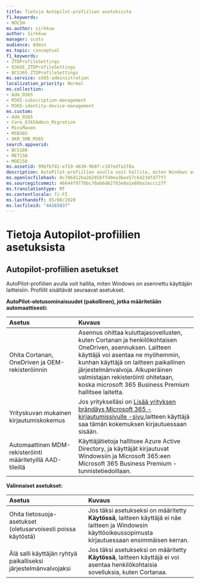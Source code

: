 ```yaml
---
title: Tietoja Autopilot-profiilien asetuksista
f1.keywords:
- NOCSH
ms.author: sirkkuw
author: Sirkkuw
manager: scotv
audience: Admin
ms.topic: conceptual
f1_keywords:
- ZTDProfileSettings
- O365E_ZTDProfileSettings
- BCS365_ZTDProfileSettings
ms.service: o365-administration
localization_priority: Normal
ms.collection:
- Adm_O365
- M365-subscription-management
- M365-identity-device-management
ms.custom:
- Adm_O365
- Core_O365Admin_Migration
- MiniMaven
- MSB365
- OKR_SMB_M365
search.appverid:
- BCS160
- MET150
- MOE150
ms.assetid: 99bfbf81-e719-4630-9b0f-c187edfa1f8a
description: AutoPilot-profiilien avulla voit hallita, miten Windows asennetaan käyttäjän laitteisiin. Profiilit sisältävät oletus- ja valinnaisia asetuksia, kuten Cortanan asennuksen ohituksen.
ms.openlocfilehash: 0c706d12ba262856ff40ea3bee57c64234fd77f7
ms.sourcegitcommit: 46644f9778bc70ab6d62783e0a1e60ba2eccc27f
ms.translationtype: MT
ms.contentlocale: fi-FI
ms.lasthandoff: 05/08/2020
ms.locfileid: "44165837"
---
```

# <a name="about-autopilot-profile-settings"></a>Tietoja Autopilot-profiilien asetuksista

## <a name="autopilot-profile-settings"></a>Autopilot-profiilien asetukset

AutoPilot-profiilien avulla voit hallita, miten Windows on asennettu käyttäjän laitteisiin. Profiilit sisältävät seuraavat asetukset.
  
 **AutoPilot-oletusominaisuudet (pakollinen), jotka määritetään automaattisesti:**
  
|**Asetus**|**Kuvaus**|
|:-----|:-----|
|Ohita Cortanan, OneDriven ja OEM-rekisteröinnin  <br/> |Asennus ohittaa kuluttajasovellusten, kuten Cortanan ja henkilökohtaisen OneDriven, asennuksen. Laitteen käyttäjä voi asentaa ne myöhemmin, kunhan käyttäjä on laitteen paikallinen järjestelmänvalvoja. Alkuperäinen valmistajan rekisteröinti ohitetaan, koska microsoft 365 Business Premium hallitsee laitetta.  <br/> |
|Yrityskuvan mukainen kirjautumiskokemus  <br/> |Jos yritykselläsi on [Lisää yrityksen brändäys Microsoft 365 -kirjautumissivulle -sivu,](https://docs.microsoft.com/microsoft-365/admin/setup/customize-sign-in-page)laitteen käyttäjä saa tämän kokemuksen kirjautuessaan sisään.  <br/> |
|Automaattinen MDM-rekisteröinti määritetyillä AAD-tileillä  <br/> |Käyttäjätietoja hallitsee Azure Active Directory, ja käyttäjät kirjautuvat Windowsiin ja Microsoft 365:een Microsoft 365 Business Premium -tunnistetiedoillaan.  <br/> |
   
 **Valinnaiset asetukset:**
  
|**Asetus**|**Kuvaus**|
|:-----|:-----|
|Ohita tietosuoja-asetukset (oletusarvoisesti poissa käytöstä)  <br/> |Jos täksi asetukseksi on määritetty **Käytössä**, laitteen käyttäjä ei näe laitteen ja Windowsin käyttöoikeussopimusta kirjautuessaan ensimmäisen kerran.  <br/> |
|Älä salli käyttäjän ryhtyä paikalliseksi järjestelmänvalvojaksi  <br/> |Jos täksi asetukseksi on määritetty **Käytössä**, laitteen käyttäjä ei voi asentaa henkilökohtaisia sovelluksia, kuten Cortanaa.<br/> |
   
